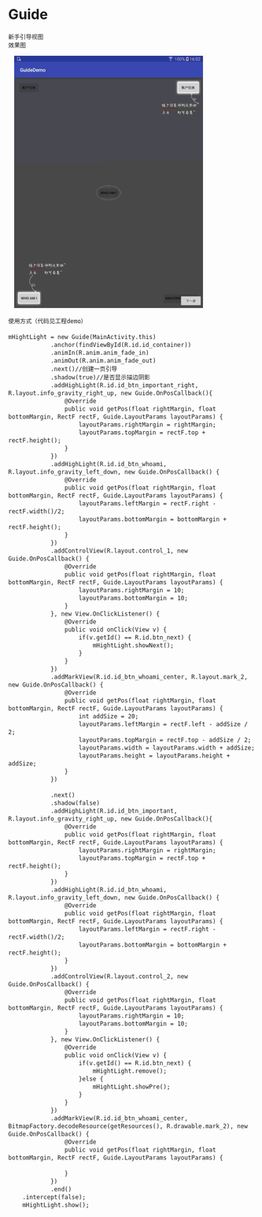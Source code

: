 # Guide
    新手引导视图
    效果图

    ![name](https://raw.githubusercontent.com/wcl9900/Guide/master/guide.gif)

    使用方式（代码见工程demo）

    mHightLight = new Guide(MainActivity.this)
                .anchor(findViewById(R.id.id_container))
                .animIn(R.anim.anim_fade_in)
                .animOut(R.anim.anim_fade_out)
                .next()//创建一页引导
                .shadow(true)//是否显示描边阴影
                .addHighLight(R.id.id_btn_important_right, R.layout.info_gravity_right_up, new Guide.OnPosCallback(){
                    @Override
                    public void getPos(float rightMargin, float bottomMargin, RectF rectF, Guide.LayoutParams layoutParams) {
                        layoutParams.rightMargin = rightMargin;
                        layoutParams.topMargin = rectF.top + rectF.height();
                    }
                })
                .addHighLight(R.id.id_btn_whoami, R.layout.info_gravity_left_down, new Guide.OnPosCallback() {
                    @Override
                    public void getPos(float rightMargin, float bottomMargin, RectF rectF, Guide.LayoutParams layoutParams) {
                        layoutParams.leftMargin = rectF.right - rectF.width()/2;
                        layoutParams.bottomMargin = bottomMargin + rectF.height();
                    }
                })
                .addControlView(R.layout.control_1, new Guide.OnPosCallback() {
                    @Override
                    public void getPos(float rightMargin, float bottomMargin, RectF rectF, Guide.LayoutParams layoutParams) {
                        layoutParams.rightMargin = 10;
                        layoutParams.bottomMargin = 10;
                    }
                }, new View.OnClickListener() {
                    @Override
                    public void onClick(View v) {
                        if(v.getId() == R.id.btn_next) {
                            mHightLight.showNext();
                        }
                    }
                })
                .addMarkView(R.id.id_btn_whoami_center, R.layout.mark_2, new Guide.OnPosCallback() {
                    @Override
                    public void getPos(float rightMargin, float bottomMargin, RectF rectF, Guide.LayoutParams layoutParams) {
                        int addSize = 20;
                        layoutParams.leftMargin = rectF.left - addSize / 2;
                        layoutParams.topMargin = rectF.top - addSize / 2;
                        layoutParams.width = layoutParams.width + addSize;
                        layoutParams.height = layoutParams.height + addSize;
                    }
                })

                .next()
                .shadow(false)
                .addHighLight(R.id.id_btn_important, R.layout.info_gravity_right_up, new Guide.OnPosCallback(){
                    @Override
                    public void getPos(float rightMargin, float bottomMargin, RectF rectF, Guide.LayoutParams layoutParams) {
                        layoutParams.rightMargin = rightMargin;
                        layoutParams.topMargin = rectF.top + rectF.height();
                    }
                })
                .addHighLight(R.id.id_btn_whoami, R.layout.info_gravity_left_down, new Guide.OnPosCallback() {
                    @Override
                    public void getPos(float rightMargin, float bottomMargin, RectF rectF, Guide.LayoutParams layoutParams) {
                        layoutParams.leftMargin = rectF.right - rectF.width()/2;
                        layoutParams.bottomMargin = bottomMargin + rectF.height();
                    }
                })
                .addControlView(R.layout.control_2, new Guide.OnPosCallback() {
                    @Override
                    public void getPos(float rightMargin, float bottomMargin, RectF rectF, Guide.LayoutParams layoutParams) {
                        layoutParams.rightMargin = 10;
                        layoutParams.bottomMargin = 10;
                    }
                }, new View.OnClickListener() {
                    @Override
                    public void onClick(View v) {
                        if(v.getId() == R.id.btn_next) {
                            mHightLight.remove();
                        }else {
                            mHightLight.showPre();
                        }
                    }
                })
                .addMarkView(R.id.id_btn_whoami_center, BitmapFactory.decodeResource(getResources(), R.drawable.mark_2), new Guide.OnPosCallback() {
                    @Override
                    public void getPos(float rightMargin, float bottomMargin, RectF rectF, Guide.LayoutParams layoutParams) {

                    }
                })
                .end()
        .intercept(false);
        mHightLight.show();
